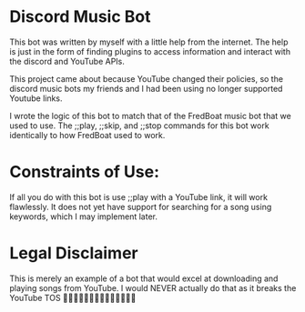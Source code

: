 # Discord Music Bot

This bot was written by myself with a little help from the internet. The help is just in the form of finding plugins to access information and interact with the discord and YouTube APIs.

This project came about because YouTube changed their policies, so the discord music bots my friends and I had been using no longer supported Youtube links.

I wrote the logic of this bot to match that of the FredBoat music bot that we used to use. The ;;play, ;;skip, and ;;stop commands for this bot work identically to how FredBoat used to work. 

# Constraints of Use:
If all you do with this bot is use ;;play with a YouTube link, it will work flawlessly. It does not yet have support for searching for a song using keywords, which I may implement later. 

# Legal Disclaimer
This is merely an example of a bot that would excel at downloading and playing songs from YouTube. I would NEVER actually do that as it breaks the YouTube TOS 🦍🦍🦍🦍🦍🦍🦍🦍🦍🦍🦍🦍🦍🦍


